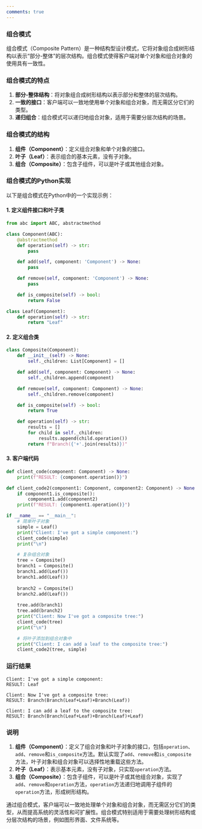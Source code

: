 ```yaml
---
comments: true
---
```


### 组合模式

组合模式（Composite Pattern）是一种结构型设计模式，它将对象组合成树形结构以表示“部分-整体”的层次结构。组合模式使得客户端对单个对象和组合对象的使用具有一致性。

### 组合模式的特点

1. **部分-整体结构**：将对象组合成树形结构以表示部分和整体的层次结构。
2. **一致的接口**：客户端可以一致地使用单个对象和组合对象，而无需区分它们的类型。
3. **递归组合**：组合模式可以递归地组合对象，适用于需要分层次结构的场景。

### 组合模式的结构

1. **组件（Component）**：定义组合对象和单个对象的接口。
2. **叶子（Leaf）**：表示组合的基本元素，没有子对象。
3. **组合（Composite）**：包含子组件，可以是叶子或其他组合对象。

### 组合模式的Python实现

以下是组合模式在Python中的一个实现示例：

#### 1. 定义组件接口和叶子类

```python
from abc import ABC, abstractmethod

class Component(ABC):
    @abstractmethod
    def operation(self) -> str:
        pass

    def add(self, component: 'Component') -> None:
        pass

    def remove(self, component: 'Component') -> None:
        pass

    def is_composite(self) -> bool:
        return False

class Leaf(Component):
    def operation(self) -> str:
        return "Leaf"
```

#### 2. 定义组合类

```python
class Composite(Component):
    def __init__(self) -> None:
        self._children: List[Component] = []

    def add(self, component: Component) -> None:
        self._children.append(component)

    def remove(self, component: Component) -> None:
        self._children.remove(component)

    def is_composite(self) -> bool:
        return True

    def operation(self) -> str:
        results = []
        for child in self._children:
            results.append(child.operation())
        return f"Branch({'+'.join(results)})"
```

#### 3. 客户端代码

```python
def client_code(component: Component) -> None:
    print(f"RESULT: {component.operation()}")

def client_code2(component1: Component, component2: Component) -> None:
    if component1.is_composite():
        component1.add(component2)
    print(f"RESULT: {component1.operation()}")

if __name__ == "__main__":
    # 简单叶子对象
    simple = Leaf()
    print("Client: I've got a simple component:")
    client_code(simple)
    print("\n")

    # 复杂组合对象
    tree = Composite()
    branch1 = Composite()
    branch1.add(Leaf())
    branch1.add(Leaf())
    
    branch2 = Composite()
    branch2.add(Leaf())
    
    tree.add(branch1)
    tree.add(branch2)
    print("Client: Now I've got a composite tree:")
    client_code(tree)
    print("\n")

    # 将叶子添加到组合对象中
    print("Client: I can add a leaf to the composite tree:")
    client_code2(tree, simple)
```

### 运行结果

```plaintext
Client: I've got a simple component:
RESULT: Leaf

Client: Now I've got a composite tree:
RESULT: Branch(Branch(Leaf+Leaf)+Branch(Leaf))

Client: I can add a leaf to the composite tree:
RESULT: Branch(Branch(Leaf+Leaf)+Branch(Leaf)+Leaf)
```

### 说明

1. **组件（Component）**：定义了组合对象和叶子对象的接口，包括`operation`、`add`、`remove`和`is_composite`方法。默认实现了`add`、`remove`和`is_composite`方法，叶子对象和组合对象可以选择性地重载这些方法。
2. **叶子（Leaf）**：表示基本元素，没有子对象，只实现`operation`方法。
3. **组合（Composite）**：包含子组件，可以是叶子或其他组合对象，实现了`add`、`remove`和`operation`方法，`operation`方法递归地调用子组件的`operation`方法，形成树形结构。

通过组合模式，客户端可以一致地处理单个对象和组合对象，而无需区分它们的类型，从而提高系统的灵活性和可扩展性。组合模式特别适用于需要处理树形结构或分层次结构的场景，例如图形界面、文件系统等。